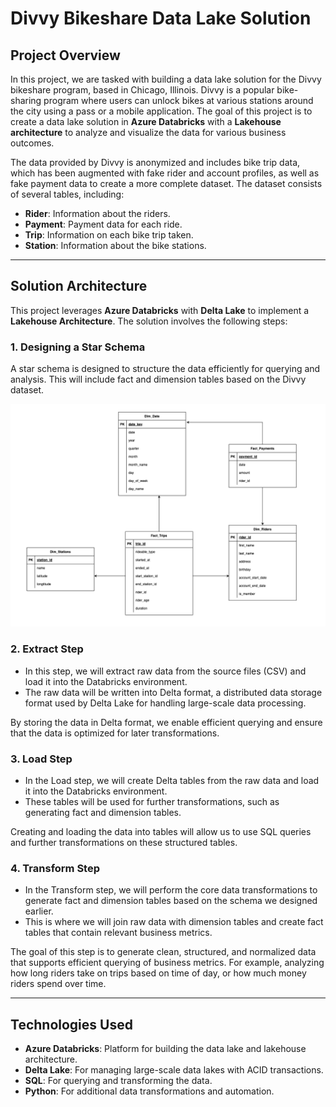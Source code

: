 # Divvy Bikeshare Data Lake Solution

## Project Overview

In this project, we are tasked with building a data lake solution for the Divvy bikeshare program, based in Chicago, Illinois. Divvy is a popular bike-sharing program where users can unlock bikes at various stations around the city using a pass or a mobile application. The goal of this project is to create a data lake solution in **Azure Databricks** with a **Lakehouse architecture** to analyze and visualize the data for various business outcomes.

The data provided by Divvy is anonymized and includes bike trip data, which has been augmented with fake rider and account profiles, as well as fake payment data to create a more complete dataset. The dataset consists of several tables, including:

- **Rider**: Information about the riders.
- **Payment**: Payment data for each ride.
- **Trip**: Information on each bike trip taken.
- **Station**: Information about the bike stations.


---

## Solution Architecture

This project leverages **Azure Databricks** with **Delta Lake** to implement a **Lakehouse Architecture**. The solution involves the following steps:

### 1. **Designing a Star Schema**

A star schema is designed to structure the data efficiently for querying and analysis. This will include fact and dimension tables based on the Divvy dataset.

![Bike Share Star Schema](bike_share_star_schema.png)

### 2. **Extract Step**

- In this step, we will extract raw data from the source files (CSV) and load it into the Databricks environment.
-  The raw data will be written into Delta format, a distributed data storage format used by Delta Lake for handling large-scale data processing.

By storing the data in Delta format, we enable efficient querying and ensure that the data is optimized for later transformations.

### 3. **Load Step**

- In the Load step, we will create Delta tables from the raw data and load it into the Databricks environment. 
- These tables will be used for further transformations, such as generating fact and dimension tables.

Creating and loading the data into tables will allow us to use SQL queries and further transformations on these structured tables.

### 4. **Transform Step**

- In the Transform step, we will perform the core data transformations to generate fact and dimension tables based on the schema we designed earlier. 
- This is where we will join raw data with dimension tables and create fact tables that contain relevant business metrics.

The goal of this step is to generate clean, structured, and normalized data that supports efficient querying of business metrics. For example, analyzing how long riders take on trips based on time of day, or how much money riders spend over time.

---

## Technologies Used

- **Azure Databricks**: Platform for building the data lake and lakehouse architecture.
- **Delta Lake**: For managing large-scale data lakes with ACID transactions.
- **SQL**: For querying and transforming the data.
- **Python**: For additional data transformations and automation.


